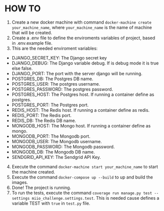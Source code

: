 # HOW TO

1. Create a new docker machine with command `docker-machine create your_machine_name`,  where `your_machine_name` is the name of machine that will be created.
2. Create a .env file to define the enviroments variables of project, based in .env.example file.
3. This are the needed enviroment variables:
- DJANGO_SECRET_KEY: The Django secret key
- DJANGO_DEBUG: The Django variable debug. If is debug mode it is true else false.
- DJANGO_PORT: The port with the server django will be running.
- POSTGRES_DB: The Postgres DB name.
- POSTGRES_USER: The postgres username.
- POSTGRES_PASSWORD: The postgres password.
- POSTGRES_HOST: The Postgres host. If running a container define as postgres.
- POSTGRES_PORT: The Postgres port.
- REDIS_HOST: The Redis host. If running a container define as redis.
- REDIS_PORT: The Redis  port.
- REDIS_DB: The Redis DB name.
- MONGODB_HOST: The Mongo host. If running a container define as mongo.
- MONGODB_PORT: The Mongodb port.
- MONGODB_USER: The Mongodb username.
- MONGODB_PASSWORD: The Mongodb password.
- MONGODB_DB: The Mongodb DB name.
- SENDGRID_API_KEY: The Sendgrid API Key.
4. Execute the command `docker-machine start your_machine_name` to start the machine created.
5. Execute the command `docker-compose up --build` to up and build the images.
6. Done! The project is running.
7. To run the tests, execute the command `coverage run manage.py test --settings miio_challenge.settings.test`. This is needed cause defines a variable TEST with `true` in `test.py` file.
